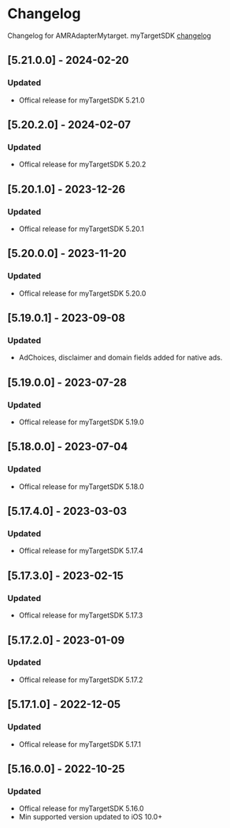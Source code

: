 # Changelog

Changelog for AMRAdapterMytarget. 
myTargetSDK [changelog](https://target.my.com/help/partners/mob/ioshistory/en)

## [5.21.0.0] - 2024-02-20
### Updated
- Offical release for myTargetSDK 5.21.0

## [5.20.2.0] - 2024-02-07
### Updated
- Offical release for myTargetSDK 5.20.2

## [5.20.1.0] - 2023-12-26
### Updated
- Offical release for myTargetSDK 5.20.1

## [5.20.0.0] - 2023-11-20
### Updated
- Offical release for myTargetSDK 5.20.0

## [5.19.0.1] - 2023-09-08
### Updated
- AdChoices, disclaimer and domain fields added for native ads.

## [5.19.0.0] - 2023-07-28
### Updated
- Offical release for myTargetSDK 5.19.0

## [5.18.0.0] - 2023-07-04
### Updated
- Offical release for myTargetSDK 5.18.0

## [5.17.4.0] - 2023-03-03
### Updated
- Offical release for myTargetSDK 5.17.4

## [5.17.3.0] - 2023-02-15
### Updated
- Offical release for myTargetSDK 5.17.3

## [5.17.2.0] - 2023-01-09
### Updated
- Offical release for myTargetSDK 5.17.2

## [5.17.1.0] - 2022-12-05
### Updated
- Offical release for myTargetSDK 5.17.1

## [5.16.0.0] - 2022-10-25
### Updated
- Offical release for myTargetSDK 5.16.0
- Min supported version updated to iOS 10.0+
